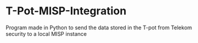 # T-Pot-MISP-Integration
Program made in Python to send the data stored in the T-pot from Telekom security to a local MISP instance
